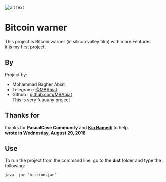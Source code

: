 ![alt text](http://www.metalsucks.net/wp-content/uploads/2018/04/napalm_death_silicon_valley.jpg)

# Bitcoin warner
This project is Bitcoin warner (in silicon valley film) with more Features.<br>
it is my first project.


## By 

Project by:
- Mohammad Bagher Abiat 
- Telegram : [@MBAbiat](https://t.me/MBAbiat)
- Github : [github.com/MBAbiat](https://github.com/MBAbiat)<br>
This is very fuuuuny project 

## Thanks for

thanks for <b>PascalCase Community</b> and [<b>Kia Hamedi</b>](https://t.me/happy722) to help.<br>
<b>wrote in Wednesday, August 29, 2018</b>

## Use

To run the project from the command line, go to the <b>dist</b> folder and
type the following:

```
java -jar "bitcion.jar"
```





